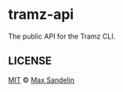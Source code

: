 # tramz-api
The public API for the Tramz CLI.

## LICENSE
[MIT](LICENSE) © [Max Sandelin](https://maxsandelin.com/)
